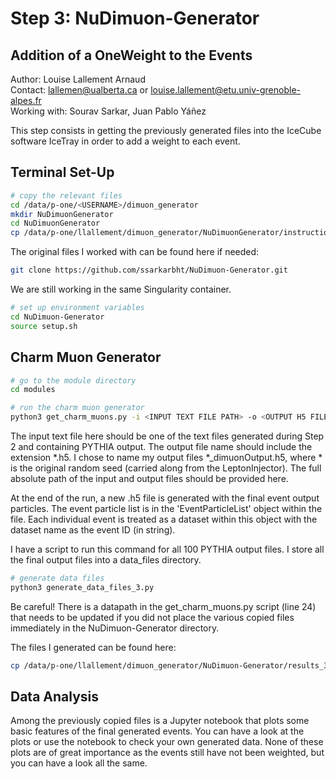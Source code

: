 # Step 3: NuDimuon-Generator

## Addition of a OneWeight to the Events

Author: Louise Lallement Arnaud  
Contact: lallemen@ualberta.ca or louise.lallement@etu.univ-grenoble-alpes.fr  
Working with: Sourav Sarkar, Juan Pablo Yáñez

This step consists in getting the previously generated files into the IceCube software IceTray in order to add a weight to each event.

## Terminal Set-Up

```bash
# copy the relevant files
cd /data/p-one/<USERNAME>/dimuon_generator
mkdir NuDimuonGenerator
cd NuDimuonGenerator
cp /data/p-one/llallement/dimuon_generator/NuDimuonGenerator/instructions_2/*
```

The original files I worked with can be found here if needed:
```bash
git clone https://github.com/ssarkarbht/NuDimuon-Generator.git
```

We are still working in the same Singularity container.

```bash
# set up environment variables
cd NuDimuon-Generator
source setup.sh
```

## Charm Muon Generator

```bash
# go to the module directory
cd modules

# run the charm muon generator
python3 get_charm_muons.py -i <INPUT TEXT FILE PATH> -o <OUTPUT H5 FILE NAME> -m water -s <RANDOM SEED>
```

The input text file here should be one of the text files generated during Step 2 and containing PYTHIA output. The output file name should include the extension *.h5. I chose to name my output files *_dimuonOutput.h5, where * is the original random seed (carried along from the LeptonInjector). The full absolute path of the input and output files should be provided here.

At the end of the run, a new .h5 file is generated with the final event output particles. The event particle list is in the 'EventParticleList' object within the file. Each individual event is treated as a dataset within this object with the dataset name as the event ID (in string).

I have a script to run this command for all 100 PYTHIA output files. I store all the final output files into a data_files directory.

```bash
# generate data files
python3 generate_data_files_3.py
```

Be careful! There is a datapath in the get_charm_muons.py script (line 24) that needs to be updated if you did not place the various copied files immediately in the NuDimuon-Generator directory.

The files I generated can be found here:
```bash
cp /data/p-one/llallement/dimuon_generator/NuDimuon-Generator/results_3/
```

## Data Analysis

Among the previously copied files is a Jupyter notebook that plots some basic features of the final generated events. You can have a look at the plots or use the notebook to check your own generated data. None of these plots are of great importance as the events still have not been weighted, but you can have a look all the same.
